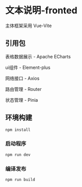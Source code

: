 # 文本说明-fronted

主体框架采用 Vue-Vite

## 引用包

表格数据展示 - Apache ECharts

ui组件 - Element-plus

网络接口 - Axios

路由管理 - Router

状态管理 - Pinia


## 环境构建

```sh
npm install
```

### 启动程序

```sh
npm run dev
```

### 编译发布

```sh
npm run build
```
